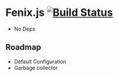 # Fenix.js [![Build Status](https://travis-ci.org/PedroPinheiro/fenixjs.svg?branch=master)](https://travis-ci.org/PedroPinheiro/fenixjs)

* No Deps

## Roadmap
* Default Configuration
* Garbage collector
